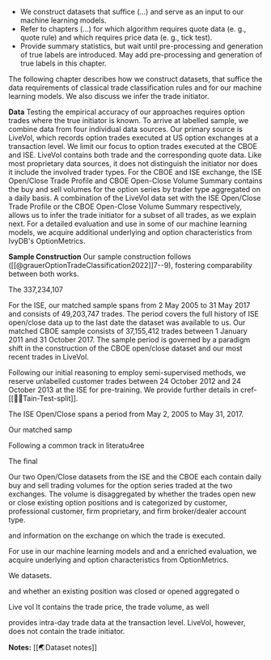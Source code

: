 

- We construct datasets that suffice (...) and serve as an input to our machine learning models. 
- Refer to chapters (...) for which algorithm requires quote data (e. g., quote rule) and which requires price data (e. g., tick test).
- Provide summary statistics, but wait until pre-processing and generation of true labels are introduced. May add pre-processing and generation of true labels in this chapter.

The following chapter describes how we construct datasets, that suffice the data requirements of classical trade classification rules and for our machine learning models. We also discuss we infer the trade initiator. 

**Data**
Testing the empirical accuracy of our approaches requires option trades where the true initiator is known. To arrive at labelled sample, we combine data from four individual data sources. Our primary source is LiveVol, which records option trades executed at US option exchanges at a transaction level. We limit our focus to option trades executed at the CBOE and ISE. LiveVol contains both trade and the corresponding quote data. Like most proprietary data sources, it does not distinguish the initiator nor does it include the involved trader types. For the CBOE and ISE exchange, the ISE Open/Close Trade Profile and CBOE Open-Close Volume Summary contains the buy and sell volumes for the option series by trader type aggregated on a daily basis. A combination of the LiveVol data set with the ISE Open/Close Trade Profile or the CBOE Open-Close Volume Summary respectively, allows us to infer the trade initiator for a subset of all trades, as we explain next. For a detailed evaluation and use in some of our machine learning models, we acquire additional underlying and option characteristics from IvyDB's OptionMetrics.

**Sample Construction**
Our sample construction follows ([[@grauerOptionTradeClassification2022]]7--9), fostering comparability between both works. 

The 337,234,107

For the ISE, our matched sample spans from 2 May 2005 to 31 May 2017 and consists of 49,203,747 trades. The period covers the full history of ISE open/close data up to the last date the dataset was available to us.  Our matched CBOE sample consists of 37,155,412 trades between 1 January 2011 and 31 October 2017. The sample period is governed by a paradigm shift in the construction of the CBOE open/close dataset and our most recent trades in LiveVol. 

Following our initial reasoning to employ semi-supervised methods, we reserve unlabelled customer trades between 24 October 2012 and 24 October 2013 at the ISE for pre-training. We provide further details in cref-[[👨‍🍳Tain-Test-split]].


The ISE Open/Close spans a period from May 2, 2005 to May 31, 2017. 

Our matched samp

Following a common track in literatu4ree

The final




Our two Open/Close datasets from the ISE and the CBOE each contain daily buy and sell trading volumes for the option series traded at the two exchanges. The volume is disaggregated by whether the trades open new or close existing option positions and is categorized by customer, professional customer, firm proprietary, and firm broker/dealer account type.


and information on the exchange on which the trade is executed. 



For use in our machine learning models and and a enriched evaluation, we acquire underlying and option characteristics from OptionMetrics.

We datasets.


and whether an existing position was closed or opened aggregated o

Live vol It contains the trade price, the trade volume, as well 


  provides intra-day trade data at the transaction level. LiveVol, however, does not contain the trade initiator.

**Notes:**
[[🌏Dataset notes]]